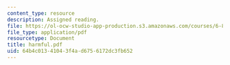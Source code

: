 ```yaml
---
content_type: resource
description: Assigned reading.
file: https://ol-ocw-studio-app-production.s3.amazonaws.com/courses/6-801-machine-vision-fall-2004/64b4c01341043f4ad6756172dc3fb652_harmful.pdf
file_type: application/pdf
resourcetype: Document
title: harmful.pdf
uid: 64b4c013-4104-3f4a-d675-6172dc3fb652
---
```

